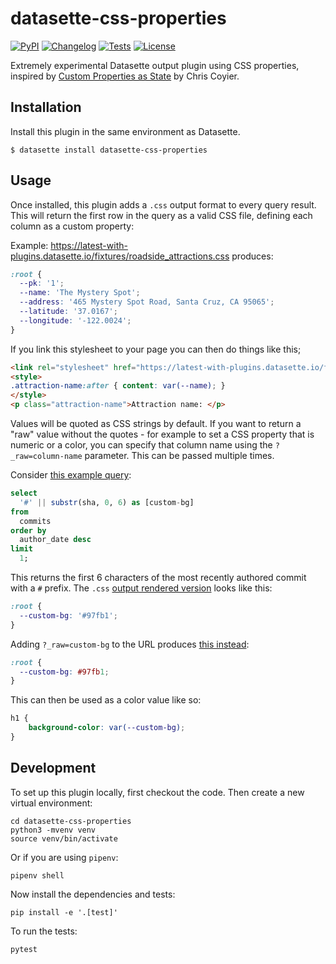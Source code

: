 # datasette-css-properties

[![PyPI](https://img.shields.io/pypi/v/datasette-css-properties.svg)](https://pypi.org/project/datasette-css-properties/)
[![Changelog](https://img.shields.io/github/v/release/simonw/datasette-css-properties?include_prereleases&label=changelog)](https://github.com/simonw/datasette-css-properties/releases)
[![Tests](https://github.com/simonw/datasette-css-properties/workflows/Test/badge.svg)](https://github.com/simonw/datasette-css-properties/actions?query=workflow%3ATest)
[![License](https://img.shields.io/badge/license-Apache%202.0-blue.svg)](https://github.com/simonw/datasette-css-properties/blob/main/LICENSE)

Extremely experimental Datasette output plugin using CSS properties, inspired by [Custom Properties as State](https://css-tricks.com/custom-properties-as-state/) by Chris Coyier.

## Installation

Install this plugin in the same environment as Datasette.

    $ datasette install datasette-css-properties

## Usage

Once installed, this plugin adds a `.css` output format to every query result. This will return the first row in the query as a valid CSS file, defining each column as a custom property:

Example: https://latest-with-plugins.datasette.io/fixtures/roadside_attractions.css produces:

```css
:root {
  --pk: '1';
  --name: 'The Mystery Spot';
  --address: '465 Mystery Spot Road, Santa Cruz, CA 95065';
  --latitude: '37.0167';
  --longitude: '-122.0024';
}
```

If you link this stylesheet to your page you can then do things like this;

```html
<link rel="stylesheet" href="https://latest-with-plugins.datasette.io/fixtures/roadside_attractions.css">
<style>
.attraction-name:after { content: var(--name); }
</style>
<p class="attraction-name">Attraction name: </p>
```

Values will be quoted as CSS strings by default. If you want to return a "raw" value without the quotes - for example to set a CSS property that is numeric or a color, you can specify that column name using the `?_raw=column-name` parameter. This can be passed multiple times.

Consider [this example query](https://latest-with-plugins.datasette.io/github?sql=select%0D%0A++%27%23%27+||+substr(sha%2C+0%2C+6)+as+[custom-bg]%0D%0Afrom%0D%0A++commits%0D%0Aorder+by%0D%0A++author_date+desc%0D%0Alimit%0D%0A++1%3B):

```sql
select
  '#' || substr(sha, 0, 6) as [custom-bg]
from
  commits
order by
  author_date desc
limit
  1;
```

This returns the first 6 characters of the most recently authored commit with a `#` prefix. The `.css` [output rendered version](https://latest-with-plugins.datasette.io/github.css?sql=select%0D%0A++%27%23%27+||+substr(sha%2C+0%2C+6)+as+[custom-bg]%0D%0Afrom%0D%0A++commits%0D%0Aorder+by%0D%0A++author_date+desc%0D%0Alimit%0D%0A++1%3B) looks like this:

```css
:root {
  --custom-bg: '#97fb1';
}
```

Adding `?_raw=custom-bg` to the URL produces [this instead](https://latest-with-plugins.datasette.io/github.css?sql=select%0D%0A++%27%23%27+||+substr(sha%2C+0%2C+6)+as+[custom-bg]%0D%0Afrom%0D%0A++commits%0D%0Aorder+by%0D%0A++author_date+desc%0D%0Alimit%0D%0A++1%3B&_raw=custom-bg):

```css
:root {
  --custom-bg: #97fb1;
}
```

This can then be used as a color value like so:

```css
h1 {
    background-color: var(--custom-bg);
}
```

## Development

To set up this plugin locally, first checkout the code. Then create a new virtual environment:

    cd datasette-css-properties
    python3 -mvenv venv
    source venv/bin/activate

Or if you are using `pipenv`:

    pipenv shell

Now install the dependencies and tests:

    pip install -e '.[test]'

To run the tests:

    pytest
